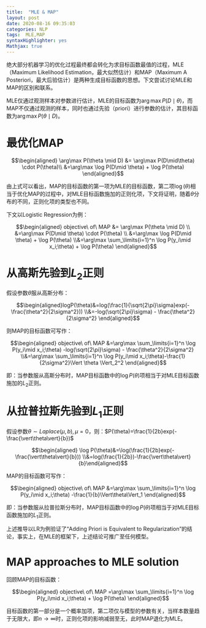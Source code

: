 ```yaml
---
title:  "MLE & MAP"
layout: post
date: 2020-08-16 09:35:03
categories: NLP
tags:  MLE,MAP
syntaxHighlighter: yes
Mathjax: true
---
```


绝大部分机器学习的优化过程最终都会转化为求目标函数最值的过程，MLE（Maximum Likelihood Estimation，最大似然估计）和MAP（Maximum A Posteriori，最大后验估计）是两种生成目标函数的思想。下文尝试讨论MLE和MAP的区别和联系。

MLE仅通过观测样本对参数进行估计，MLE的目标函数为$\arg\max P(D\mid \theta)$，而MAP不仅通过观测的样本，同时也通过先验（priori）进行参数的估计，其目标函数为$\arg \max P(\theta \mid D)$。

# 最优化MAP

$$\begin{aligned} \arg\max P(\theta \mid D) &= \arg\max P(D\mid\theta) \cdot P(\theta)\\ &=\arg\max \log P(D\mid \theta) + \log P(\theta) \end{aligned}$$

由上式可以看出，MAP的目标函数的第一项为MLE的目标函数，第二项$\log(\theta)$相当于优化MAP的过程中，对MLE目标函数施加的正则化项，下文将证明，随着$\theta$分布的不同，正则化项的类型也不同。

下文以Logistic Regression为例：

$$\begin{aligned} objective\ of\ MAP &= \arg\max P(\theta \mid D) \\ &=\arg\max P(D\mid \theta) \cdot P(\theta) \\ &=\arg\max \log P(D\mid \theta) + \log P(\theta) \\&=\arg\max \sum_\limits{i=1}^n \log P(y_i\mid x_i;\theta) + \log P(\theta)  \end{aligned}$$

# 从高斯先验到$L_2$正则

假设参数$\theta$服从高斯分布：

$$\begin{aligned}logP(\theta)&=log(\frac{1}{\sqrt{2\pi}\sigma}exp(-\frac{\theta^2}{2\sigma^2})) \\&=-log(\sqrt{2\pi}\sigma) - \frac{\theta^2}{2\sigma^2}  \end{aligned}$$

则MAP的目标函数可写作：

$$\begin{aligned} objective\ of\ MAP &=\arg\max \sum_\limits{i=1}^n \log P(y_i\mid x_i;\theta) -log(\sqrt{2\pi}\sigma) - \frac{\theta^2}{2\sigma^2} \\&=\arg\max \sum_\limits{i=1}^n \log P(y_i\mid x_i;\theta)-\frac{1}{2\sigma^2}\Vert \theta \Vert_2^2 \end{aligned}$$

即：当参数服从高斯分布时，MAP目标函数中的$\log P(\theta	)$项相当于对MLE目标函数施加的$L_2$正则。

# 从拉普拉斯先验到$L_1$正则

假设参数$\theta \sim Laplace(\mu,b),\mu=0$，则：$P(\theta)=\frac{1}{2b}exp(-\frac{\vert\theta\vert}{b})$

$$\begin{aligned} \log P(\theta)&=\log(\frac{1}{2b}exp(-\frac{\vert\theta\vert}{b})) \\&=log(\frac{1}{2b})-\frac{\vert\theta\vert}{b}\end{aligned}$$

MAP的目标函数可写作：

$$\begin{aligned} objective\ of\ MAP &=\arg\max \sum_\limits{i=1}^n \log P(y_i\mid x_i;\theta)  -\frac{1}{b}\Vert\theta\Vert_1  \end{aligned}$$

即：当参数服从拉普拉斯分布时，MAP目标函数中的$\log P(\theta	)$项相当于对MLE目标函数施加的$L_1$正则。

上述推导以LR为例验证了“Adding Priori is Equivalent to Regularization”的结论，事实上，在MLE的框架下，上述结论可推广至任何模型。

# MAP approaches to MLE solution

回顾MAP的目标函数：

$$\begin{aligned} objective\ of\ MAP =\arg\max \sum_\limits{i=1}^n \log P(y_i\mid x_i;\theta) + \log P(\theta)  \end{aligned}$$

目标函数的第一部分是一个概率加项，第二项仅与模型的参数有关，当样本数量趋于无限大，即$n \to \infty$时，正则化项的影响减弱至无，此时MAP退化为MLE。